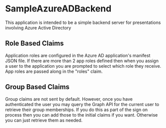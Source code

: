 # SampleAzureADBackend

This application is intended to be a simple backend server for presentations involving Azure Active Directory

## Role Based Claims ##
Application roles are configured in the Azure AD application's manifest JSON file.  If there are more than 2 app roles defined then when you assign a user to the application you are prompted to select which role they receive.  App roles are passed along in the "roles" claim.

## Group Based Claims ##
Group claims are not sent by default.  However, once you have authenticated the user you may query the Graph API for the current user to retrieve their group memberships.  If you do this as part of the sign on process then you can add those to the initial claims if you want.  Otherwise you can just retrieve them as needed.  
